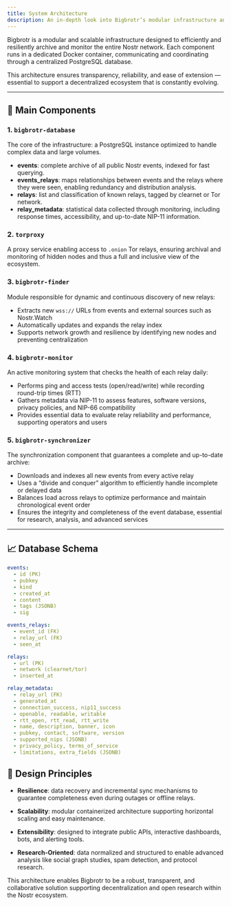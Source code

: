 ```yaml
---
title: System Architecture
description: An in-depth look into Bigbrotr’s modular infrastructure and its core components
---
```


Bigbrotr is a modular and scalable infrastructure designed to efficiently and resiliently archive and monitor the entire Nostr network. Each component runs in a dedicated Docker container, communicating and coordinating through a centralized PostgreSQL database.

This architecture ensures transparency, reliability, and ease of extension — essential to support a decentralized ecosystem that is constantly evolving.

---

## 🔧 Main Components

### 1. `bigbrotr-database`
The core of the infrastructure: a PostgreSQL instance optimized to handle complex data and large volumes.
- **events**: complete archive of all public Nostr events, indexed for fast querying.
- **events_relays**: maps relationships between events and the relays where they were seen, enabling redundancy and distribution analysis.
- **relays**: list and classification of known relays, tagged by clearnet or Tor network.
- **relay_metadata**: statistical data collected through monitoring, including response times, accessibility, and up-to-date NIP-11 information.

### 2. `torproxy`
A proxy service enabling access to `.onion` Tor relays, ensuring archival and monitoring of hidden nodes and thus a full and inclusive view of the ecosystem.

### 3. `bigbrotr-finder`
Module responsible for dynamic and continuous discovery of new relays:
- Extracts new `wss://` URLs from events and external sources such as Nostr.Watch
- Automatically updates and expands the relay index
- Supports network growth and resilience by identifying new nodes and preventing centralization

### 4. `bigbrotr-monitor`
An active monitoring system that checks the health of each relay daily:
- Performs ping and access tests (open/read/write) while recording round-trip times (RTT)
- Gathers metadata via NIP-11 to assess features, software versions, privacy policies, and NIP-66 compatibility
- Provides essential data to evaluate relay reliability and performance, supporting operators and users

### 5. `bigbrotr-synchronizer`
The synchronization component that guarantees a complete and up-to-date archive:
- Downloads and indexes all new events from every active relay
- Uses a “divide and conquer” algorithm to efficiently handle incomplete or delayed data
- Balances load across relays to optimize performance and maintain chronological event order
- Ensures the integrity and completeness of the event database, essential for research, analysis, and advanced services

---

## 📈 Database Schema

```yaml
events:
  - id (PK)
  - pubkey
  - kind
  - created_at
  - content
  - tags (JSONB)
  - sig

events_relays:
  - event_id (FK)
  - relay_url (FK)
  - seen_at

relays:
  - url (PK)
  - network (clearnet/tor)
  - inserted_at

relay_metadata:
  - relay_url (FK)
  - generated_at
  - connection_success, nip11_success
  - openable, readable, writable
  - rtt_open, rtt_read, rtt_write
  - name, description, banner, icon
  - pubkey, contact, software, version
  - supported_nips (JSONB)
  - privacy_policy, terms_of_service
  - limitations, extra_fields (JSONB)
```

## 🧠 Design Principles

- **Resilience**: data recovery and incremental sync mechanisms to guarantee completeness even during outages or offline relays.

- **Scalability**: modular containerized architecture supporting horizontal scaling and easy maintenance.

- **Extensibility**: designed to integrate public APIs, interactive dashboards, bots, and alerting tools.

- **Research-Oriented**: data normalized and structured to enable advanced analysis like social graph studies, spam detection, and protocol research.

This architecture enables Bigbrotr to be a robust, transparent, and collaborative solution supporting decentralization and open research within the Nostr ecosystem.

